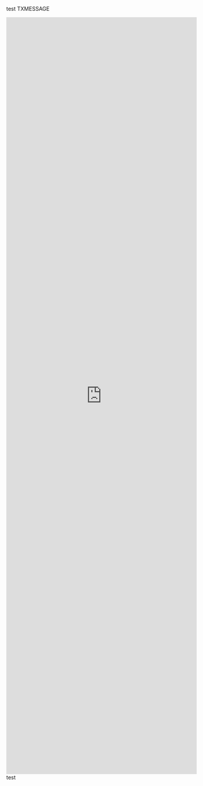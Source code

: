 test TXMESSAGE
<iframe src="https://constantine-pallas.itch.io" scrolling="yes" frameborder="0" height="2000" width="100%"></iframe>
test
